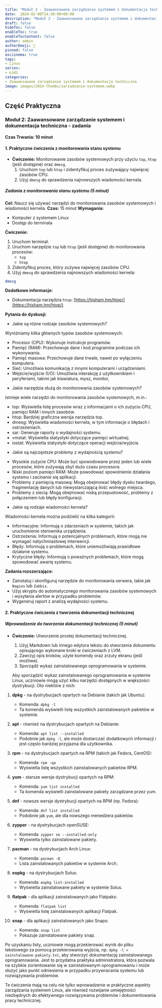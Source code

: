 ```yaml
---
title: "Moduł 2 - Zaawansowane zarządzanie systemem i dokumentacja techniczna  - zadania"
date:  2024-02-08T14:30:00+00:00
description: "Moduł 2 - Zaawansowane zarządzanie systemem i dokumentacja techniczna  - zadania"
draft: false
hideToc: false
enableToc: true
enableTocContent: false
author: admin
authorEmoji: 🐧
pinned: false
asciinema: true
tags:
- Linux
series:
- Łódź
categories:
- Zaawansowane zarządzanie systemem i dokumentacja techniczna 
image: images/2024-thumbs/zarzadzanie-systemem.webp
---
```

## Część Praktyczna
### Moduł 2: Zaawansowane zarządzanie systemem i dokumentacja techniczna - zadania
#### Czas Trwania: 10 minut

#### 1. **Praktyczne ćwiczenia z monitorowania stanu systemu**

- **Ćwiczenie:** Monitorowanie zasobów systemowych przy użyciu `top`, `htop` (jeśli dostępne) oraz `dmesg`.
  1. Uruchom `top` lub `htop` i zidentyfikuj proces zużywający najwięcej zasobów CPU.
  2. Użyj `dmesg` do sprawdzenia najnowszych wiadomości kernela.

##### Zadania z monitorowania stanu systemu (5 minut)

**Cel:** Naucz się używać narzędzi do monitorowania zasobów systemowych i wiadomości kernela.
**Czas:** 15 minut
**Wymagania:**
* Komputer z systemem Linux
* Dostęp do terminala

**Ćwiczenie:**
1. Uruchom terminal.
2. Uruchom narzędzie `top` lub `htop` (jeśli dostępne) do monitorowania procesów:
    * `top`
    * `htop`
3. Zidentyfikuj proces, który zużywa najwięcej zasobów CPU.
4. Użyj `dmesg` do sprawdzenia najnowszych wiadomości kernela:

```bash
dmesg
```

**Dodatkowe informacje:**
* Dokumentacja narzędzia `htop`: [https://hisham.hm/htop/](https://hisham.hm/htop/)

**Pytania do dyskusji:**
* Jakie są różne rodzaje zasobów systemowych?

Wyróżniamy kilka głównych typów zasobów systemowych:

- Procesor (CPU): Wykonuje instrukcje programów.
- Pamięć (RAM): Przechowuje dane i kod programów podczas ich wykonywania.
- Pamięć masowa: Przechowuje dane trwale, nawet po wyłączeniu komputera.
- Sieć: Umożliwia komunikację z innymi komputerami i urządzeniami.
- Wejście/wyjście (I/O): Umożliwia interakcję z użytkownikiem i peryferiami, takimi jak klawiatura, mysz, monitor,

* Jakie narzędzia służą do monitorowania zasobów systemowych?

Istnieje wiele narzędzi do monitorowania zasobów systemowych, m.in.:

- top: Wyświetla listę procesów wraz z informacjami o ich zużyciu CPU, pamięci RAM i innych zasobów.
- htop: Bardziej graficzna wersja narzędzia top.
- dmesg: Wyświetla wiadomości kernela, w tym informacje o błędach i ostrzeżeniach.
- sar: Generuje raporty o wydajności systemu.
- vmstat: Wyświetla statystyki dotyczące pamięci wirtualnej.
- iostat: Wyświetla statystyki dotyczące operacji wejścia/wyjścia.

* Jakie są najczęstsze problemy z wydajnością systemu?

- Wysokie zużycie CPU: Może być spowodowane przez jeden lub wiele procesów, które zużywają zbyt dużo czasu procesora.
- Niski poziom pamięci RAM: Może powodować spowolnienie działania systemu i zacinanie się aplikacji.
- Problemy z pamięcią masową: Mogą obejmować błędy dysku twardego, fragmentację danych lub niewystarczającą ilość wolnego miejsca.
- Problemy z siecią: Mogą obejmować niską przepustowość, problemy z połączeniem lub błędy konfiguracji.

* Jakie są rodzaje wiadomości kernela?

Wiadomości kernela można podzielić na kilka kategorii:

- Informacyjne: Informują o zdarzeniach w systemie, takich jak uruchomienie sterownika urządzenia.
- Ostrzeżenia: Informują o potencjalnych problemach, które mogą nie wymagać natychmiastowej interwencji.
- Błędy: Informują o problemach, które uniemożliwiają prawidłowe działanie systemu.
- Krytyczne błędy: Informują o poważnych problemach, które mogą spowodować awarię systemu.

**Zadania rozszerzające:**

* Zainstaluj i skonfiguruj narzędzie do monitorowania serwera, takie jak `Nagios` lub `Zabbix`.
* Użyj skryptu do automatycznego monitorowania zasobów systemowych i wysyłania alertów w przypadku problemów.
* Wygeneruj raport z analizą wydajności systemu.

#### 2. **Praktyczne ćwiczenia z tworzenia dokumentacji technicznej**

##### Wprowadzenie do tworzenia dokumentacji technicznej (5 minut)

- **Ćwiczenie:** Utworzenie prostej dokumentacji technicznej.
  1. Użyj Markdown lub innego edytora tekstu do stworzenia dokumentu opisującego wykonane kroki w ćwiczeniach z LVM.
  2. Zawrzyj opis kroków, użyte komendy oraz zrzuty ekranu (jeśli możliwe).
  3. Sporządź wykaz zainstalowanego oprogramowania w systemie.

  Aby sporządzić wykaz zainstalowanego oprogramowania w systemie Linux, uczniowie mogą użyć kilku narzędzi dostępnych w większości dystrybucji. Oto niektóre z nich:

1. **dpkg** - na dystrybucjach opartych na Debianie (takich jak Ubuntu):
   - Komenda: `dpkg -l`
   - Ta komenda wyświetli listę wszystkich zainstalowanych pakietów w systemie.

2. **apt** - również na dystrybucjach opartych na Debianie:
   - Komenda: `apt list --installed`
   - Podobnie jak `dpkg -l`, ale może dostarczać dodatkowych informacji i jest często bardziej przyjazna dla użytkownika.

3. **rpm** - na dystrybucjach opartych na RPM (takich jak Fedora, CentOS):
   - Komenda: `rpm -qa`
   - Wyświetla listę wszystkich zainstalowanych pakietów RPM.

4. **yum** - starsze wersje dystrybucji opartych na RPM:
   - Komenda: `yum list installed`
   - Ta komenda wyświetli zainstalowane pakiety zarządzane przez yum.

5. **dnf** - nowsze wersje dystrybucji opartych na RPM (np. Fedora):
   - Komenda: `dnf list installed`
   - Podobnie jak `yum`, ale dla nowszego menedżera pakietów.

6. **zypper** - na dystrybucjach openSUSE:
   - Komenda: `zypper se --installed-only`
   - Wyświetla tylko zainstalowane pakiety.

7. **pacman** - na dystrybucjach Arch Linux:
   - Komenda: `pacman -Q`
   - Lista zainstalowanych pakietów w systemie Arch.

8. **eopkg** - na dystrybucjach Solus:
   - Komenda: `eopkg list-installed`
   - Wyświetla zainstalowane pakiety w systemie Solus.

9. **flatpak** - dla aplikacji zainstalowanych jako Flatpaks:
   - Komenda: `flatpak list`
   - Wyświetla listę zainstalowanych aplikacji Flatpak.

10. **snap** - dla aplikacji zainstalowanych jako Snaps:
    - Komenda: `snap list`
    - Pokazuje zainstalowane pakiety snap.

Po uzyskaniu listy, uczniowie mogą przekierować wynik do pliku tekstowego za pomocą przekierowania wyjścia, np. `dpkg -l > zainstalowane-pakiety.txt`, aby stworzyć dokumentację zainstalowanego oprogramowania. Jest to przydatna praktyka administratora, która pozwala na szybkie zorientowanie się w zainstalowanym oprogramowaniu i może służyć jako punkt odniesienia w przypadku przywracania systemu lub rozwiązywania problemów.

Te ćwiczenia mają na celu nie tylko wprowadzenie w praktyczne aspekty zarządzania systemem Linux, ale również rozwijanie umiejętności niezbędnych do efektywnego rozwiązywania problemów i dokumentowania pracy technicznej.